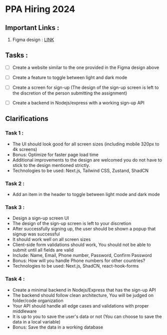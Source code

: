 # PPA Hiring 2024

## Important Links : 
1. Figma design : [LINK](https://www.figma.com/design/xIFO40IiQ1SQyiWQ9eMm6Q/PPA-Assignment?node-id=0-1&t=BEIoABepKABKEy8K-1)

## Tasks : 
- [ ] Create a website similar to the one provided in the Figma design above
- [ ] Create a feature to toggle between light and dark mode
- [ ] Create a screen for sign-up (The design of the sign-up screen is left to the discretion of the person submitting the assignment) 
- [ ] Create a backend in Nodejs/express with a working sign-up API


## Clarifications 

### Task 1 : 
- The UI should look good for all screen sizes (including mobile 320px to 4k screens)
- Bonus: Optimize for faster page load time
- Additional improvements to the design are welcomed you do not have to stick to the design mentioned strictly.
- Technologies to be used: Next.js, Tailwind CSS, Zustand, ShadCN

### Task 2 :
- Add an item in the header to toggle between light mode and dark mode

### Task 3 :
- Design a sign-up screen UI
- The design of the sign-up screen is left to your discretion
- After successfully signing up, the user should be shown a popup that signup was successful
- It should work well on all screen sizes
- Client-side form validations should work, You should not be able to submit until all fields are valid
- Include: Name, Email, Phone number, Password, Confirm Password
- Bonus: How will you handle Phone numbers for other countries?
- Technologies to be used: Next.js, ShadCN, react-hook-forms

### Task 4 :
- Create a minimal backend in Nodejs/Express that has the sign-up API
- The backend should follow clean architecture, You will be judged on folder/code organization
- Your API should handle all edge cases and validations with proper middleware
- It is up to you to save the user's data or not (You can choose to save the data in a local variable)
- Bonus: Save the data in a working database
